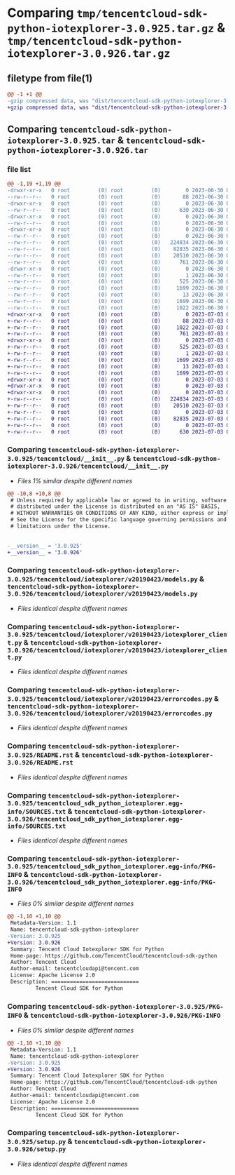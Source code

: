 # Comparing `tmp/tencentcloud-sdk-python-iotexplorer-3.0.925.tar.gz` & `tmp/tencentcloud-sdk-python-iotexplorer-3.0.926.tar.gz`

## filetype from file(1)

```diff
@@ -1 +1 @@
-gzip compressed data, was "dist/tencentcloud-sdk-python-iotexplorer-3.0.925.tar", last modified: Fri Jun 30 02:16:13 2023, max compression
+gzip compressed data, was "dist/tencentcloud-sdk-python-iotexplorer-3.0.926.tar", last modified: Mon Jul  3 00:28:48 2023, max compression
```

## Comparing `tencentcloud-sdk-python-iotexplorer-3.0.925.tar` & `tencentcloud-sdk-python-iotexplorer-3.0.926.tar`

### file list

```diff
@@ -1,19 +1,19 @@
-drwxr-xr-x   0 root         (0) root         (0)        0 2023-06-30 02:16:13.000000 tencentcloud-sdk-python-iotexplorer-3.0.925/
--rw-r--r--   0 root         (0) root         (0)       88 2023-06-30 02:16:13.000000 tencentcloud-sdk-python-iotexplorer-3.0.925/setup.cfg
-drwxr-xr-x   0 root         (0) root         (0)        0 2023-06-30 02:16:13.000000 tencentcloud-sdk-python-iotexplorer-3.0.925/tencentcloud/
--rw-r--r--   0 root         (0) root         (0)      630 2023-06-30 02:16:13.000000 tencentcloud-sdk-python-iotexplorer-3.0.925/tencentcloud/__init__.py
-drwxr-xr-x   0 root         (0) root         (0)        0 2023-06-30 02:16:13.000000 tencentcloud-sdk-python-iotexplorer-3.0.925/tencentcloud/iotexplorer/
--rw-r--r--   0 root         (0) root         (0)        0 2023-06-30 02:16:13.000000 tencentcloud-sdk-python-iotexplorer-3.0.925/tencentcloud/iotexplorer/__init__.py
-drwxr-xr-x   0 root         (0) root         (0)        0 2023-06-30 02:16:13.000000 tencentcloud-sdk-python-iotexplorer-3.0.925/tencentcloud/iotexplorer/v20190423/
--rw-r--r--   0 root         (0) root         (0)        0 2023-06-30 02:16:13.000000 tencentcloud-sdk-python-iotexplorer-3.0.925/tencentcloud/iotexplorer/v20190423/__init__.py
--rw-r--r--   0 root         (0) root         (0)   224834 2023-06-30 02:16:13.000000 tencentcloud-sdk-python-iotexplorer-3.0.925/tencentcloud/iotexplorer/v20190423/models.py
--rw-r--r--   0 root         (0) root         (0)    82835 2023-06-30 02:16:13.000000 tencentcloud-sdk-python-iotexplorer-3.0.925/tencentcloud/iotexplorer/v20190423/iotexplorer_client.py
--rw-r--r--   0 root         (0) root         (0)    20510 2023-06-30 02:16:13.000000 tencentcloud-sdk-python-iotexplorer-3.0.925/tencentcloud/iotexplorer/v20190423/errorcodes.py
--rw-r--r--   0 root         (0) root         (0)      761 2023-06-30 02:16:13.000000 tencentcloud-sdk-python-iotexplorer-3.0.925/README.rst
-drwxr-xr-x   0 root         (0) root         (0)        0 2023-06-30 02:16:13.000000 tencentcloud-sdk-python-iotexplorer-3.0.925/tencentcloud_sdk_python_iotexplorer.egg-info/
--rw-r--r--   0 root         (0) root         (0)        1 2023-06-30 02:16:13.000000 tencentcloud-sdk-python-iotexplorer-3.0.925/tencentcloud_sdk_python_iotexplorer.egg-info/dependency_links.txt
--rw-r--r--   0 root         (0) root         (0)      525 2023-06-30 02:16:13.000000 tencentcloud-sdk-python-iotexplorer-3.0.925/tencentcloud_sdk_python_iotexplorer.egg-info/SOURCES.txt
--rw-r--r--   0 root         (0) root         (0)     1699 2023-06-30 02:16:13.000000 tencentcloud-sdk-python-iotexplorer-3.0.925/tencentcloud_sdk_python_iotexplorer.egg-info/PKG-INFO
--rw-r--r--   0 root         (0) root         (0)       13 2023-06-30 02:16:13.000000 tencentcloud-sdk-python-iotexplorer-3.0.925/tencentcloud_sdk_python_iotexplorer.egg-info/top_level.txt
--rw-r--r--   0 root         (0) root         (0)     1699 2023-06-30 02:16:13.000000 tencentcloud-sdk-python-iotexplorer-3.0.925/PKG-INFO
--rw-r--r--   0 root         (0) root         (0)     1022 2023-06-30 02:16:13.000000 tencentcloud-sdk-python-iotexplorer-3.0.925/setup.py
+drwxr-xr-x   0 root         (0) root         (0)        0 2023-07-03 00:28:48.000000 tencentcloud-sdk-python-iotexplorer-3.0.926/
+-rw-r--r--   0 root         (0) root         (0)       88 2023-07-03 00:28:48.000000 tencentcloud-sdk-python-iotexplorer-3.0.926/setup.cfg
+-rw-r--r--   0 root         (0) root         (0)     1022 2023-07-03 00:28:47.000000 tencentcloud-sdk-python-iotexplorer-3.0.926/setup.py
+-rw-r--r--   0 root         (0) root         (0)      761 2023-07-03 00:28:47.000000 tencentcloud-sdk-python-iotexplorer-3.0.926/README.rst
+drwxr-xr-x   0 root         (0) root         (0)        0 2023-07-03 00:28:48.000000 tencentcloud-sdk-python-iotexplorer-3.0.926/tencentcloud_sdk_python_iotexplorer.egg-info/
+-rw-r--r--   0 root         (0) root         (0)      525 2023-07-03 00:28:48.000000 tencentcloud-sdk-python-iotexplorer-3.0.926/tencentcloud_sdk_python_iotexplorer.egg-info/SOURCES.txt
+-rw-r--r--   0 root         (0) root         (0)        1 2023-07-03 00:28:48.000000 tencentcloud-sdk-python-iotexplorer-3.0.926/tencentcloud_sdk_python_iotexplorer.egg-info/dependency_links.txt
+-rw-r--r--   0 root         (0) root         (0)     1699 2023-07-03 00:28:48.000000 tencentcloud-sdk-python-iotexplorer-3.0.926/tencentcloud_sdk_python_iotexplorer.egg-info/PKG-INFO
+-rw-r--r--   0 root         (0) root         (0)       13 2023-07-03 00:28:48.000000 tencentcloud-sdk-python-iotexplorer-3.0.926/tencentcloud_sdk_python_iotexplorer.egg-info/top_level.txt
+-rw-r--r--   0 root         (0) root         (0)     1699 2023-07-03 00:28:48.000000 tencentcloud-sdk-python-iotexplorer-3.0.926/PKG-INFO
+drwxr-xr-x   0 root         (0) root         (0)        0 2023-07-03 00:28:48.000000 tencentcloud-sdk-python-iotexplorer-3.0.926/tencentcloud/
+drwxr-xr-x   0 root         (0) root         (0)        0 2023-07-03 00:28:48.000000 tencentcloud-sdk-python-iotexplorer-3.0.926/tencentcloud/iotexplorer/
+drwxr-xr-x   0 root         (0) root         (0)        0 2023-07-03 00:28:48.000000 tencentcloud-sdk-python-iotexplorer-3.0.926/tencentcloud/iotexplorer/v20190423/
+-rw-r--r--   0 root         (0) root         (0)   224834 2023-07-03 00:28:47.000000 tencentcloud-sdk-python-iotexplorer-3.0.926/tencentcloud/iotexplorer/v20190423/models.py
+-rw-r--r--   0 root         (0) root         (0)    20510 2023-07-03 00:28:47.000000 tencentcloud-sdk-python-iotexplorer-3.0.926/tencentcloud/iotexplorer/v20190423/errorcodes.py
+-rw-r--r--   0 root         (0) root         (0)        0 2023-07-03 00:28:47.000000 tencentcloud-sdk-python-iotexplorer-3.0.926/tencentcloud/iotexplorer/v20190423/__init__.py
+-rw-r--r--   0 root         (0) root         (0)    82835 2023-07-03 00:28:47.000000 tencentcloud-sdk-python-iotexplorer-3.0.926/tencentcloud/iotexplorer/v20190423/iotexplorer_client.py
+-rw-r--r--   0 root         (0) root         (0)        0 2023-07-03 00:28:47.000000 tencentcloud-sdk-python-iotexplorer-3.0.926/tencentcloud/iotexplorer/__init__.py
+-rw-r--r--   0 root         (0) root         (0)      630 2023-07-03 00:28:47.000000 tencentcloud-sdk-python-iotexplorer-3.0.926/tencentcloud/__init__.py
```

### Comparing `tencentcloud-sdk-python-iotexplorer-3.0.925/tencentcloud/__init__.py` & `tencentcloud-sdk-python-iotexplorer-3.0.926/tencentcloud/__init__.py`

 * *Files 1% similar despite different names*

```diff
@@ -10,8 +10,8 @@
 # Unless required by applicable law or agreed to in writing, software
 # distributed under the License is distributed on an "AS IS" BASIS,
 # WITHOUT WARRANTIES OR CONDITIONS OF ANY KIND, either express or implied.
 # See the License for the specific language governing permissions and
 # limitations under the License.
 
 
-__version__ = '3.0.925'
+__version__ = '3.0.926'
```

### Comparing `tencentcloud-sdk-python-iotexplorer-3.0.925/tencentcloud/iotexplorer/v20190423/models.py` & `tencentcloud-sdk-python-iotexplorer-3.0.926/tencentcloud/iotexplorer/v20190423/models.py`

 * *Files identical despite different names*

### Comparing `tencentcloud-sdk-python-iotexplorer-3.0.925/tencentcloud/iotexplorer/v20190423/iotexplorer_client.py` & `tencentcloud-sdk-python-iotexplorer-3.0.926/tencentcloud/iotexplorer/v20190423/iotexplorer_client.py`

 * *Files identical despite different names*

### Comparing `tencentcloud-sdk-python-iotexplorer-3.0.925/tencentcloud/iotexplorer/v20190423/errorcodes.py` & `tencentcloud-sdk-python-iotexplorer-3.0.926/tencentcloud/iotexplorer/v20190423/errorcodes.py`

 * *Files identical despite different names*

### Comparing `tencentcloud-sdk-python-iotexplorer-3.0.925/README.rst` & `tencentcloud-sdk-python-iotexplorer-3.0.926/README.rst`

 * *Files identical despite different names*

### Comparing `tencentcloud-sdk-python-iotexplorer-3.0.925/tencentcloud_sdk_python_iotexplorer.egg-info/SOURCES.txt` & `tencentcloud-sdk-python-iotexplorer-3.0.926/tencentcloud_sdk_python_iotexplorer.egg-info/SOURCES.txt`

 * *Files identical despite different names*

### Comparing `tencentcloud-sdk-python-iotexplorer-3.0.925/tencentcloud_sdk_python_iotexplorer.egg-info/PKG-INFO` & `tencentcloud-sdk-python-iotexplorer-3.0.926/tencentcloud_sdk_python_iotexplorer.egg-info/PKG-INFO`

 * *Files 0% similar despite different names*

```diff
@@ -1,10 +1,10 @@
 Metadata-Version: 1.1
 Name: tencentcloud-sdk-python-iotexplorer
-Version: 3.0.925
+Version: 3.0.926
 Summary: Tencent Cloud Iotexplorer SDK for Python
 Home-page: https://github.com/TencentCloud/tencentcloud-sdk-python
 Author: Tencent Cloud
 Author-email: tencentcloudapi@tencent.com
 License: Apache License 2.0
 Description: ============================
         Tencent Cloud SDK for Python
```

### Comparing `tencentcloud-sdk-python-iotexplorer-3.0.925/PKG-INFO` & `tencentcloud-sdk-python-iotexplorer-3.0.926/PKG-INFO`

 * *Files 0% similar despite different names*

```diff
@@ -1,10 +1,10 @@
 Metadata-Version: 1.1
 Name: tencentcloud-sdk-python-iotexplorer
-Version: 3.0.925
+Version: 3.0.926
 Summary: Tencent Cloud Iotexplorer SDK for Python
 Home-page: https://github.com/TencentCloud/tencentcloud-sdk-python
 Author: Tencent Cloud
 Author-email: tencentcloudapi@tencent.com
 License: Apache License 2.0
 Description: ============================
         Tencent Cloud SDK for Python
```

### Comparing `tencentcloud-sdk-python-iotexplorer-3.0.925/setup.py` & `tencentcloud-sdk-python-iotexplorer-3.0.926/setup.py`

 * *Files identical despite different names*

